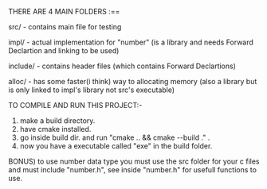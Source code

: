 THERE ARE 4 MAIN FOLDERS :==

src/ - contains main file for testing

impl/ - actual implementation for "number" (is a library and needs Forward Declartion and linking to be used)

include/ - contains header files (which contains Forward Declartions)

alloc/ - has some faster(i think) way to allocating memory (also a library but is only linked to impl's library not src's executable)




TO COMPILE AND RUN THIS PROJECT:-
1) make a build directory.
2) have cmake installed.
3) go inside build dir. and run "cmake .. && cmake --build ." .
4) now you have a executable called "exe" in the build folder.

BONUS) to use number data type you must use the src folder for your c files and must include "number.h", see inside "number.h" for usefull functions to use.
